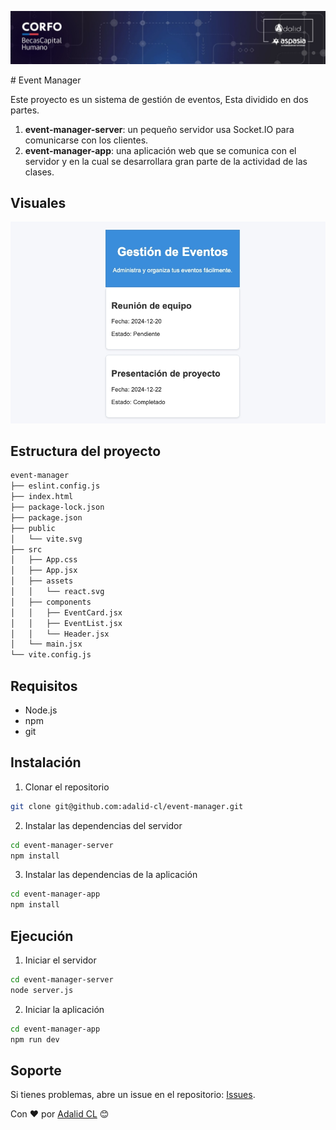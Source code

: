 ![Logo](event-manager-app/src/assets/logo.jpeg)

# Event Manager

Este proyecto es un sistema de gestión de eventos, Esta dividido en dos partes.

1. **event-manager-server**: un pequeño servidor usa Socket.IO para comunicarse con los clientes.
2. **event-manager-app**: una aplicación web que se comunica con el servidor y en la cual se desarrollara gran parte de la actividad de las clases.

## Visuales

![inicio](event-manager-app/src/assets/inicio.jpeg)

## Estructura del proyecto

```bash
event-manager
├── eslint.config.js
├── index.html
├── package-lock.json
├── package.json
├── public
│   └── vite.svg
├── src
│   ├── App.css
│   ├── App.jsx
│   ├── assets
│   │   └── react.svg
│   ├── components
│   │   ├── EventCard.jsx
│   │   ├── EventList.jsx
│   │   └── Header.jsx
│   └── main.jsx
└── vite.config.js
```

## Requisitos

- Node.js
- npm
- git

## Instalación

1. Clonar el repositorio

```bash
git clone git@github.com:adalid-cl/event-manager.git
```

2. Instalar las dependencias del servidor

```bash
cd event-manager-server
npm install
```

3. Instalar las dependencias de la aplicación

```bash
cd event-manager-app
npm install
```

## Ejecución

1. Iniciar el servidor

```bash
cd event-manager-server
node server.js
```

2. Iniciar la aplicación

```bash
cd event-manager-app
npm run dev
```

## Soporte

Si tienes problemas, abre un issue en el repositorio: [Issues](https://github.com/adalid-cl/ESPECIALIZACION_FRONTEND_M4_AE2/issues).

Con ❤️ por [Adalid CL](https://github.com/adalid-cl) 😊
